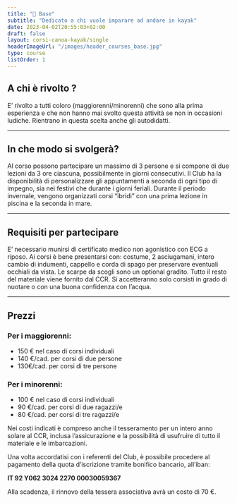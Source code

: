 ```yaml
---
title: "🔰 Base"
subtitle: "Dedicato a chi vuole imparare ad andare in kayak"
date: 2023-04-02T20:55:03+02:00
draft: false
layout: corsi-canoa-kayak/single
headerImageUrl: "/images/header_courses_base.jpg"
type: course
listOrder: 1
---
```


## A chi è rivolto ?
E’ rivolto a tutti coloro (maggiorenni/minorenni) che sono alla prima esperienza e che non hanno mai svolto questa attività se non in occasioni ludiche. Rientrano in questa scelta anche gli autodidatti.

---

## In che modo si svolgerà?
Al corso possono partecipare un massimo di 3 persone e si compone di due lezioni da 3 ore ciascuna, possibilmente in giorni consecutivi. Il Club ha la disponibilità di personalizzare gli appuntamenti a seconda di ogni tipo di impegno, sia nei festivi che durante i giorni feriali. Durante il periodo invernale, vengono organizzati corsi “ibridi” con una prima lezione in piscina e la seconda in mare.

---

## Requisiti per partecipare
E’ necessario munirsi di certificato medico non agonistico con ECG a riposo. Ai corsi è bene presentarsi con: costume, 2 asciugamani, intero cambio di indumenti, cappello e corda di spago per preservare eventuali occhiali da vista. Le scarpe da scogli sono un optional gradito. Tutto il resto del materiale viene fornito dal CCR. Si accetteranno solo corsisti in grado di nuotare o con una buona confidenza con l’acqua.

---

## Prezzi

### Per i maggiorenni:
* 150 € nel caso di corsi individuali
* 140 €/cad. per corsi di due persone
* 130€/cad. per corsi di tre persone

### Per i minorenni:
* 100 € nel caso di corsi individuali
* 90 €/cad. per corsi di due ragazzi/e
* 80 €/cad. per corsi di tre ragazzi/e

Nei costi indicati è compreso anche il tesseramento per un intero anno solare al CCR, inclusa l’assicurazione e la
possibilità di usufruire di tutto il materiale e le imbarcazioni.

Una volta accordatisi con i referenti del Club, è possibile procedere al pagamento della quota d’iscrizione tramite bonifico bancario, all’iban:

**IT 92 Y062 3024 2270 00030059367**

Alla scadenza, il rinnovo della tessera associativa avrà un costo di 70 €.